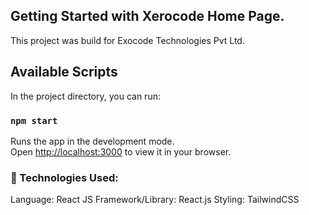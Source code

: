 ## Getting Started with Xerocode Home Page.

This project was build for Exocode Technologies Pvt Ltd. 

## Available Scripts

In the project directory, you can run:

### `npm start`

Runs the app in the development mode.\
Open [http://localhost:3000](http://localhost:3000) to view it in your browser.

### 🔧 Technologies Used:

Language: React JS
Framework/Library: React.js
Styling: TailwindCSS 




